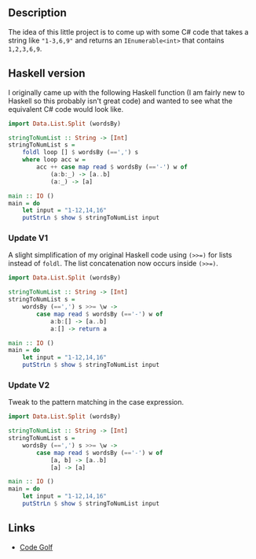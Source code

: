 
## Description

The idea of this little project is to come up with some C# code that takes a string like <code>"1-3,6,9"</code> and returns an <code>IEnumerable&lt;int&gt;</code> that contains <code>1,2,3,6,9</code>.

## Haskell version

I originally came up with the following Haskell function (I am fairly new to Haskell so this probably isn't great code) and wanted to see what the equivalent C# code would look like.

```Haskell
import Data.List.Split (wordsBy)

stringToNumList :: String -> [Int]
stringToNumList s =
	foldl loop [] $ wordsBy (==',') s
	where loop acc w =
		acc ++ case map read $ wordsBy (=='-') w of
			(a:b:_) -> [a..b]
			(a:_) -> [a]

main :: IO ()
main = do
	let input = "1-12,14,16"
	putStrLn $ show $ stringToNumList input
```

### Update V1

A slight simplification of my original Haskell code using <code>(>>=)</code> for lists instead of <code>foldl</code>. The list concatenation now occurs inside <code>(>>=)</code>.

```Haskell
import Data.List.Split (wordsBy)

stringToNumList :: String -> [Int]
stringToNumList s =
	wordsBy (==',') s >>= \w ->
		case map read $ wordsBy (=='-') w of
			a:b:[] -> [a..b]
			a:[] -> return a

main :: IO ()
main = do
	let input = "1-12,14,16"
	putStrLn $ show $ stringToNumList input
```

### Update V2

Tweak to the pattern matching in the case expression.

```Haskell
import Data.List.Split (wordsBy)

stringToNumList :: String -> [Int]
stringToNumList s =
    wordsBy (==',') s >>= \w ->
        case map read $ wordsBy (=='-') w of
            [a, b] -> [a..b]
            [a] -> [a]

main :: IO ()
main = do
    let input = "1-12,14,16"
    putStrLn $ show $ stringToNumList input
```

## Links

* [Code Golf](http://en.wikipedia.org/wiki/Code_golf)
